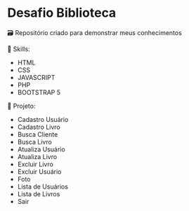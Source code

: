 # Desafio Biblioteca

🗃️ Repositório criado para demonstrar meus conhecimentos

🚩 Skills: 
- HTML
- CSS
- JAVASCRIPT
- PHP
- BOOTSTRAP 5

📓 Projeto:
- Cadastro Usuário
- Cadastro Livro
- Busca Cliente
- Busca Livro
- Atualiza Usuário
- Atualiza Livro
- Excluir Livro
- Excluir Usuário
- Foto
- Lista de Usuários
- Lista de Livros
- Sair

